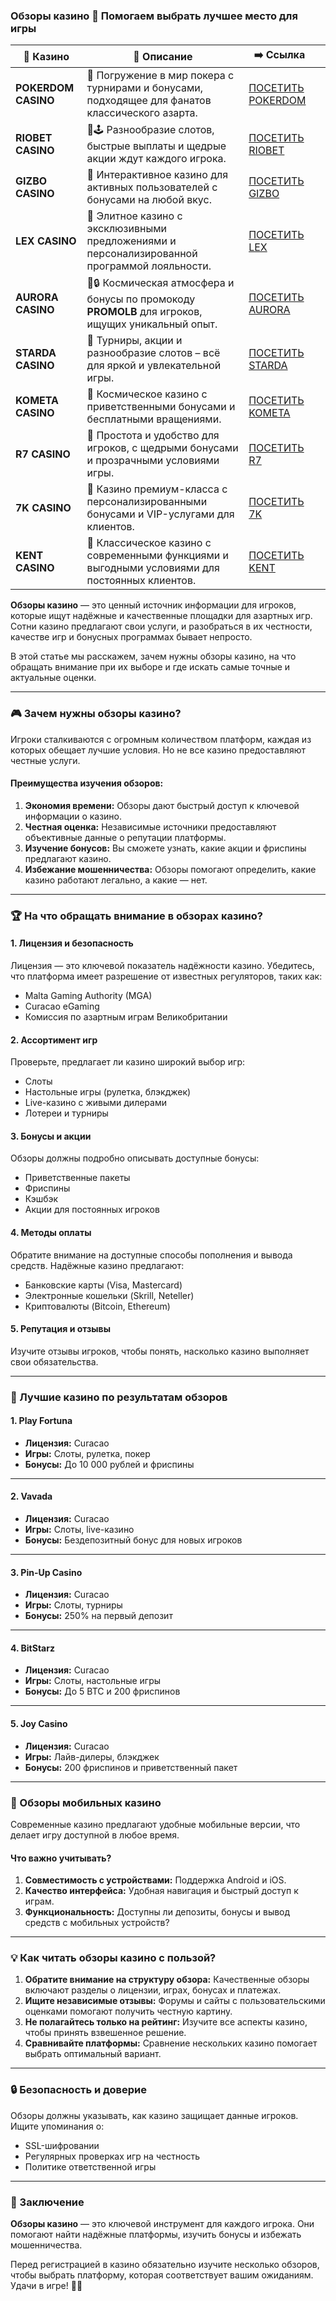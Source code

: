 ### Обзоры казино 🎰 Помогаем выбрать лучшее место для игры
| 🎰 Казино           | 📜 Описание                                                                                       | ➡️ Ссылка                                                                                          |   |
| ------------------- | ------------------------------------------------------------------------------------------------- | -------------------------------------------------------------------------------------------------- | - |
| **POKERDOM CASINO** | 🎲 Погружение в мир покера с турнирами и бонусами, подходящее для фанатов классического азарта.   | [ПОСЕТИТЬ POKERDOM](https://brandplay.link/FwVc4f)                                                 |   |
| **RIOBET CASINO**   | 🌟🕹️ Разнообразие слотов, быстрые выплаты и щедрые акции ждут каждого игрока.                    | [ПОСЕТИТЬ RIOBET](https://brandplay.link/TnjsxFvH)                                                 |   |
| **GIZBO CASINO**    | 🚀 Интерактивное казино для активных пользователей с бонусами на любой вкус.                      | [ПОСЕТИТЬ GIZBO](https://brandplay.link/rvzLrVLp)                                                  |   |
| **LEX CASINO**      | 🎰 Элитное казино с эксклюзивными предложениями и персонализированной программой лояльности.      | [ПОСЕТИТЬ LEX](https://brandplay.link/VMqNXPFs)                                                    |   |
| **AURORA CASINO**   | 🌌🔒 Космическая атмосфера и бонусы по промокоду **PROMOLB** для игроков, ищущих уникальный опыт. | [ПОСЕТИТЬ AURORA](https://10trafic-stat2.com/click/668546556bcc6313411604bc/6766/13031/subaccount) |   |
| **STARDA CASINO**   | 🌠 Турниры, акции и разнообразие слотов – всё для яркой и увлекательной игры.                     | [ПОСЕТИТЬ STARDA](https://brandplay.link/HDcDrxLk)                                                 |   |
| **KOMETA CASINO**   | 💫 Космическое казино с приветственными бонусами и бесплатными вращениями.                        | [ПОСЕТИТЬ KOMETA](https://brandplay.link/jHzFFYGv)                                                 |   |
| **R7 CASINO**       | 🎯 Простота и удобство для игроков, с щедрыми бонусами и прозрачными условиями игры.              | [ПОСЕТИТЬ R7](https://brandplay.link/dByFXP7h)                                                     |   |
| **7K CASINO**       | 💎 Казино премиум-класса с персонализированными бонусами и VIP-услугами для клиентов.             | [ПОСЕТИТЬ 7K](https://brandplay.link/dd46bNgD)                                                     |   |
| **KENT CASINO**     | 🎲 Классическое казино с современными функциями и выгодными условиями для постоянных клиентов.    | [ПОСЕТИТЬ KENT](https://brandplay.link/XRH1g6Vb)                                                   |   |

**Обзоры казино** — это ценный источник информации для игроков, которые ищут надёжные и качественные площадки для азартных игр. Сотни казино предлагают свои услуги, и разобраться в их честности, качестве игр и бонусных программах бывает непросто.

В этой статье мы расскажем, зачем нужны обзоры казино, на что обращать внимание при их выборе и где искать самые точные и актуальные оценки.

***

### 🎮 Зачем нужны обзоры казино?

Игроки сталкиваются с огромным количеством платформ, каждая из которых обещает лучшие условия. Но не все казино предоставляют честные услуги.

#### **Преимущества изучения обзоров:**

1. **Экономия времени:**
   Обзоры дают быстрый доступ к ключевой информации о казино.
2. **Честная оценка:**
   Независимые источники предоставляют объективные данные о репутации платформы.
3. **Изучение бонусов:**
   Вы сможете узнать, какие акции и фриспины предлагают казино.
4. **Избежание мошенничества:**
   Обзоры помогают определить, какие казино работают легально, а какие — нет.

***

### 🏆 На что обращать внимание в обзорах казино?

#### **1. Лицензия и безопасность**

Лицензия — это ключевой показатель надёжности казино. Убедитесь, что платформа имеет разрешение от известных регуляторов, таких как:

* Malta Gaming Authority (MGA)
* Curacao eGaming
* Комиссия по азартным играм Великобритании

#### **2. Ассортимент игр**

Проверьте, предлагает ли казино широкий выбор игр:

* Слоты
* Настольные игры (рулетка, блэкджек)
* Live-казино с живыми дилерами
* Лотереи и турниры

#### **3. Бонусы и акции**

Обзоры должны подробно описывать доступные бонусы:

* Приветственные пакеты
* Фриспины
* Кэшбэк
* Акции для постоянных игроков

#### **4. Методы оплаты**

Обратите внимание на доступные способы пополнения и вывода средств. Надёжные казино предлагают:

* Банковские карты (Visa, Mastercard)
* Электронные кошельки (Skrill, Neteller)
* Криптовалюты (Bitcoin, Ethereum)

#### **5. Репутация и отзывы**

Изучите отзывы игроков, чтобы понять, насколько казино выполняет свои обязательства.

***

### 🌟 Лучшие казино по результатам обзоров

#### **1. Play Fortuna**

* **Лицензия:** Curacao
* **Игры:** Слоты, рулетка, покер
* **Бонусы:** До 10 000 рублей и фриспины

***

#### **2. Vavada**

* **Лицензия:** Curacao
* **Игры:** Слоты, live-казино
* **Бонусы:** Бездепозитный бонус для новых игроков

***

#### **3. Pin-Up Casino**

* **Лицензия:** Curacao
* **Игры:** Слоты, турниры
* **Бонусы:** 250% на первый депозит

***

#### **4. BitStarz**

* **Лицензия:** Curacao
* **Игры:** Слоты, настольные игры
* **Бонусы:** До 5 BTC и 200 фриспинов

***

#### **5. Joy Casino**

* **Лицензия:** Curacao
* **Игры:** Лайв-дилеры, блэкджек
* **Бонусы:** 200 фриспинов и приветственный пакет

***

### 📱 Обзоры мобильных казино

Современные казино предлагают удобные мобильные версии, что делает игру доступной в любое время.

#### **Что важно учитывать?**

1. **Совместимость с устройствами:**
   Поддержка Android и iOS.
2. **Качество интерфейса:**
   Удобная навигация и быстрый доступ к играм.
3. **Функциональность:**
   Доступны ли депозиты, бонусы и вывод средств с мобильных устройств?

***

### 💡 Как читать обзоры казино с пользой?

1. **Обратите внимание на структуру обзора:**
   Качественные обзоры включают разделы о лицензии, играх, бонусах и платежах.
2. **Ищите независимые отзывы:**
   Форумы и сайты с пользовательскими оценками помогают получить честную картину.
3. **Не полагайтесь только на рейтинг:**
   Изучите все аспекты казино, чтобы принять взвешенное решение.
4. **Сравнивайте платформы:**
   Сравнение нескольких казино помогает выбрать оптимальный вариант.

***

### 🔒 Безопасность и доверие

Обзоры должны указывать, как казино защищает данные игроков. Ищите упоминания о:

* SSL-шифровании
* Регулярных проверках игр на честность
* Политике ответственной игры

***

### 🎯 Заключение

**Обзоры казино** — это ключевой инструмент для каждого игрока. Они помогают найти надёжные платформы, изучить бонусы и избежать мошенничества.

Перед регистрацией в казино обязательно изучите несколько обзоров, чтобы выбрать платформу, которая соответствует вашим ожиданиям. Удачи в игре! 🎰✨
